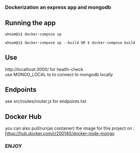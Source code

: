 ### Dockerization an express app and mongodb

## Running the app

```console
whoam@i$ docker-compose up
```

```console
whoam@i$ docker-compose up --build OR $ docker-compose build
```

## Use

http://localhost:3000/ for health-check <br />
use MONGO_LOCAL to to connect to mongodb locally

## Endpoints

see src/routes/router.js for endpoints list

## Docker Hub

you can also pull/run(as container) the image for this project on : https://hub.docker.com/r/200140/docker-node-mongo

### ENJOY

